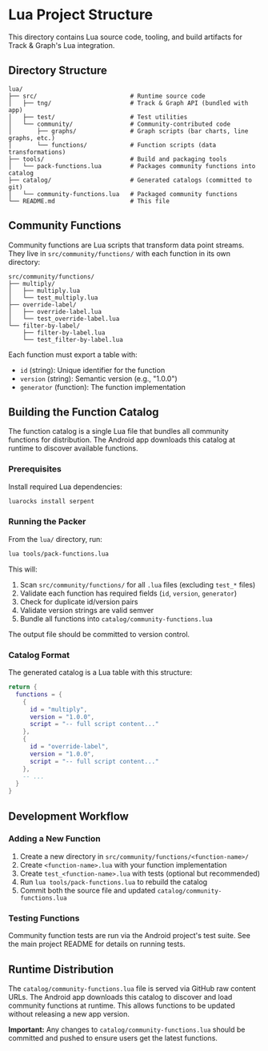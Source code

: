 # Lua Project Structure

This directory contains Lua source code, tooling, and build artifacts for Track & Graph's Lua integration.

## Directory Structure

```
lua/
├── src/                          # Runtime source code
│   ├── tng/                      # Track & Graph API (bundled with app)
│   ├── test/                     # Test utilities
│   └── community/                # Community-contributed code
│       ├── graphs/               # Graph scripts (bar charts, line graphs, etc.)
│       └── functions/            # Function scripts (data transformations)
├── tools/                        # Build and packaging tools
│   └── pack-functions.lua        # Packages community functions into catalog
├── catalog/                      # Generated catalogs (committed to git)
│   └── community-functions.lua   # Packaged community functions
└── README.md                     # This file
```

## Community Functions

Community functions are Lua scripts that transform data point streams. They live in `src/community/functions/` with each function in its own directory:

```
src/community/functions/
├── multiply/
│   ├── multiply.lua
│   └── test_multiply.lua
├── override-label/
│   ├── override-label.lua
│   └── test_override-label.lua
└── filter-by-label/
    ├── filter-by-label.lua
    └── test_filter-by-label.lua
```

Each function must export a table with:
- `id` (string): Unique identifier for the function
- `version` (string): Semantic version (e.g., "1.0.0")
- `generator` (function): The function implementation

## Building the Function Catalog

The function catalog is a single Lua file that bundles all community functions for distribution. The Android app downloads this catalog at runtime to discover available functions.

### Prerequisites

Install required Lua dependencies:

```bash
luarocks install serpent
```

### Running the Packer

From the `lua/` directory, run:

```bash
lua tools/pack-functions.lua
```

This will:
1. Scan `src/community/functions/` for all `.lua` files (excluding `test_*` files)
2. Validate each function has required fields (`id`, `version`, `generator`)
3. Check for duplicate id/version pairs
4. Validate version strings are valid semver
5. Bundle all functions into `catalog/community-functions.lua`

The output file should be committed to version control.

### Catalog Format

The generated catalog is a Lua table with this structure:

```lua
return {
  functions = {
    {
      id = "multiply",
      version = "1.0.0",
      script = "-- full script content..."
    },
    {
      id = "override-label",
      version = "1.0.0",
      script = "-- full script content..."
    },
    -- ...
  }
}
```

## Development Workflow

### Adding a New Function

1. Create a new directory in `src/community/functions/<function-name>/`
2. Create `<function-name>.lua` with your function implementation
3. Create `test_<function-name>.lua` with tests (optional but recommended)
4. Run `lua tools/pack-functions.lua` to rebuild the catalog
5. Commit both the source file and updated `catalog/community-functions.lua`

### Testing Functions

Community function tests are run via the Android project's test suite. See the main project README for details on running tests.

## Runtime Distribution

The `catalog/community-functions.lua` file is served via GitHub raw content URLs. The Android app downloads this catalog to discover and load community functions at runtime. This allows functions to be updated without releasing a new app version.

**Important:** Any changes to `catalog/community-functions.lua` should be committed and pushed to ensure users get the latest functions.
